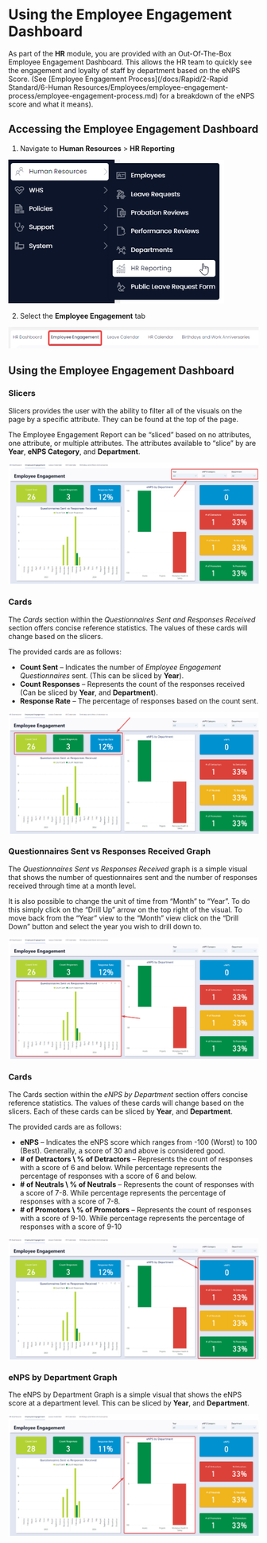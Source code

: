 # Using the Employee Engagement Dashboard

As part of the **HR** module, you are provided with an Out-Of-The-Box Employee Engagement Dashboard. This allows the HR team to quickly see the engagement and loyalty of staff by department based on the eNPS Score. (See [Employee Engagement Process](/docs/Rapid/2-Rapid Standard/6-Human Resources/Employees/employee-engagement-process/employee-engagement-process.md) for a breakdown of the eNPS score and what it means).

## Accessing the Employee Engagement Dashboard

1. Navigate to **Human Resources** &gt; **HR Reporting**  

![Sidebar menu location of HR Reporting dashboard](</docs/Rapid/2-Rapid Standard/6-Human Resources/HR Reporting/Side menu navigate to HR report.png>)

2. Select the **Employee Engagement** tab  

![Tab navigation to employee engagement report](<Employee engagement tab location.png>)

## Using the Employee Engagement Dashboard

### Slicers

Slicers provides the user with the ability to filter all of the visuals on the page by a specific attribute. They can be found at the top of the page.

The Employee Engagement Report can be “sliced” based on no attributes, one attribute, or multiple attributes. The attributes available to “slice” by are **Year**, **eNPS Category**, and **Department**.

![Employee engagement report slicer location](<Employee engagement slicers.png>)

### Cards

The *Cards* section within the *Questionnaires Sent and Responses Received* section offers concise reference statistics. The values of these cards will change based on the slicers.

The provided cards are as follows:

- **Count Sent** – Indicates the number of *Employee Engagement Questionnaires* sent. (This can be sliced by **Year**).
- **Count Responses** – Represents the count of the responses received (Can be sliced by **Year**, and **Department**).
- **Response Rate** – The percentage of responses based on the count sent.

![Employee engagement cards highlighted](<Questionnaires sent cards location.png>)

### Questionnaires Sent vs Responses Received Graph

The *Questionnaires Sent vs Responses Received* graph is a simple visual that shows the number of questionnaires sent and the number of responses received through time at a month level.

It is also possible to change the unit of time from “Month” to “Year”. To do this simply click on the “Drill Up” arrow on the top right of the visual. To move back from the “Year” view to the “Month” view click on the “Drill Down” button and select the year you wish to drill down to.

![Employee engagement questionnaire graph highlighted](<Questionnaires sent graph location.png>)

### Cards

The Cards section within the *eNPS by Department* section offers concise reference statistics. The values of these cards will change based on the slicers. Each of these cards can be sliced by **Year**, and **Department**.

The provided cards are as follows:

- **eNPS** – Indicates the eNPS score which ranges from -100 (Worst) to 100 (Best). Generally, a score of 30 and above is considered good.
- **\# of Detractors \\ % of Detractors** – Represents the count of responses with a score of 6 and below. While percentage represents the percentage of responses with a score of 6 and below.
- **\# of Neutrals \\ % of Neutrals** – Represents the count of responses with a score of 7-8. While percentage represents the percentage of responses with a score of 7-8.
- **\# of Promotors \\ % of Promotors** – Represents the count of responses with a score of 9-10. While percentage represents the percentage of responses with a score of 9-10

![Employee engagement report cards highlighted](<eNPS cards location.png>)

### eNPS by Department Graph

The eNPS by Department Graph is a simple visual that shows the eNPS score at a department level. This can be sliced by **Year**, and **Department**.

![Employee Engagement Report Department Graph](<eNPS graph location.png>)